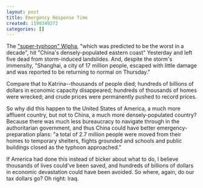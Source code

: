 ```yaml
---
layout: post
title: Emergency Response Time
created: 1190349272
categories: []
---
```

The ["super-typhoon" Wipha](http://news.bbc.co.uk/2/hi/asia-pacific/7004059.stm), "which was predicted to be the worst in a decade", hit "China's densely-populated eastern coast" Yesterday and left five dead from storm-induced landslides. And, despite the storm's immensity, "Shanghai, a city of 17 million people, escaped with little damage and was reported to be returning to normal on Thursday."

Compare that to Katrina--thousands of people died; hundreds of billions of dollars in economic capacity disappeared; hundreds of thousands of homes were wrecked; and crude prices were permanently pushed to record prices.

So why did this happen to the United States of America, a much more affluent country, but not to China, a much more densely-populated country? Because there was much less bureaucracy to navigate through in the authoritarian government, and thus China could have better emergency-preparation plans: "a total of 2.7 million people were moved from their homes to temporary shelters, flights grounded and schools and public buildings closed as the typhoon approached."

If America had done this instead of bicker about what to do, I believe thousands of lives could've been saved, and hundreds of billions of dollars in economic devastation could have been avoided. So where, again, do our tax dollars go? Oh right: Iraq.
